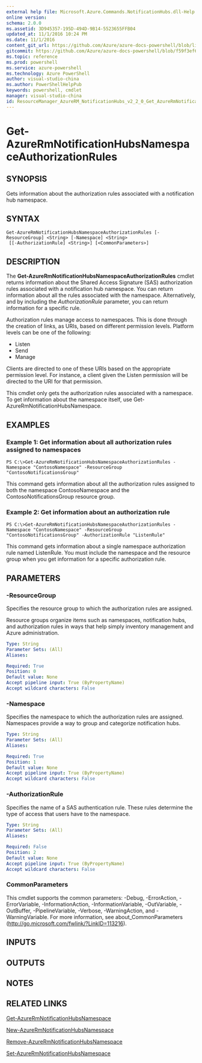 ```yaml
---
external help file: Microsoft.Azure.Commands.NotificationHubs.dll-Help.xml
online version: 
schema: 2.0.0
ms.assetid: 3D945357-195D-494D-9B14-5523655FFB04
updated_at: 11/1/2016 10:24 PM
ms.date: 11/1/2016
content_git_url: https://github.com/Azure/azure-docs-powershell/blob/live/azureps-cmdlets-docs/ResourceManager/AzureRM.NotificationHubs/v2.2.0/Get-AzureRmNotificationHubsNamespaceAuthorizationRules.md
gitcommit: https://github.com/Azure/azure-docs-powershell/blob/f59f3ef60bc592383812213e69fd77ba950759ed/azureps-cmdlets-docs/ResourceManager/AzureRM.NotificationHubs/v2.2.0/Get-AzureRmNotificationHubsNamespaceAuthorizationRules.md
ms.topic: reference
ms.prod: powershell
ms.service: azure-powershell
ms.technology: Azure PowerShell
author: visual-studio-china
ms.author: PowerShellHelpPub
keywords: powershell, cmdlet
manager: visual-studio-china
id: ResourceManager_AzureRM_NotificationHubs_v2_2_0_Get_AzureRmNotificationHubsNamespaceAuthorizationRules_md
---
```


# Get-AzureRmNotificationHubsNamespaceAuthorizationRules

## SYNOPSIS
Gets information about the authorization rules associated with a notification hub namespace.

## SYNTAX

```
Get-AzureRmNotificationHubsNamespaceAuthorizationRules [-ResourceGroup] <String> [-Namespace] <String>
 [[-AuthorizationRule] <String>] [<CommonParameters>]
```

## DESCRIPTION
The **Get-AzureRmNotificationHubsNamespaceAuthorizationRules** cmdlet returns information about the Shared Access Signature (SAS) authorization rules associated with a notification hub namespace.
You can return information about all the rules associated with the namespace.
Alternatively, and by including the *AuthorizationRule* parameter, you can return information for a specific rule.

Authorization rules manage access to namespaces.
This is done through the creation of links, as URIs, based on different permission levels.
Platform levels can be one of the following: 

- Listen
- Send
- Manage

Clients are directed to one of these URIs based on the appropriate permission level.
For instance, a client given the Listen permission will be directed to the URI for that permission.

This cmdlet only gets the authorization rules associated with a namespace.
To get information about the namespace itself, use Get-AzureRmNotificationHubsNamespace.

## EXAMPLES

### Example 1: Get information about all authorization rules assigned to namespaces
```
PS C:\>Get-AzureRmNotificationHubsNamespaceAuthorizationRules -Namespace "ContosoNamespace" -ResourceGroup "ContosoNotificationsGroup"
```

This command gets information about all the authorization rules assigned to both the namespace ContosoNamespace and the ContosoNotificationsGroup resource group.

### Example 2: Get information about an authorization rule
```
PS C:\>Get-AzureRmNotificationHubsNamespaceAuthorizationRules -Namespace "ContosoNamespace" -ResourceGroup "ContosoNotificationsGroup" -AuthorizationRule "ListenRule"
```

This command gets information about a single namespace authorization rule named ListenRule.
You must include the namespace and the resource group when you get information for a specific authorization rule.

## PARAMETERS

### -ResourceGroup
Specifies the resource group to which the authorization rules are assigned.

Resource groups organize items such as namespaces, notification hubs, and authorization rules in ways that help simply inventory management and Azure administration.

```yaml
Type: String
Parameter Sets: (All)
Aliases: 

Required: True
Position: 0
Default value: None
Accept pipeline input: True (ByPropertyName)
Accept wildcard characters: False
```

### -Namespace
Specifies the namespace to which the authorization rules are assigned.
Namespaces provide a way to group and categorize notification hubs.

```yaml
Type: String
Parameter Sets: (All)
Aliases: 

Required: True
Position: 1
Default value: None
Accept pipeline input: True (ByPropertyName)
Accept wildcard characters: False
```

### -AuthorizationRule
Specifies the name of a SAS authentication rule.
These rules determine the type of access that users have to the namespace.

```yaml
Type: String
Parameter Sets: (All)
Aliases: 

Required: False
Position: 2
Default value: None
Accept pipeline input: True (ByPropertyName)
Accept wildcard characters: False
```

### CommonParameters
This cmdlet supports the common parameters: -Debug, -ErrorAction, -ErrorVariable, -InformationAction, -InformationVariable, -OutVariable, -OutBuffer, -PipelineVariable, -Verbose, -WarningAction, and -WarningVariable. For more information, see about_CommonParameters (http://go.microsoft.com/fwlink/?LinkID=113216).

## INPUTS

## OUTPUTS

## NOTES

## RELATED LINKS

[Get-AzureRmNotificationHubsNamespace](xref:ResourceManager/AzureRM.NotificationHubs/v2.2.0/Get-AzureRmNotificationHubsNamespace.md)

[New-AzureRmNotificationHubsNamespace](xref:ResourceManager/AzureRM.NotificationHubs/v2.2.0/New-AzureRmNotificationHubsNamespace.md)

[Remove-AzureRmNotificationHubsNamespace](xref:ResourceManager/AzureRM.NotificationHubs/v2.2.0/Remove-AzureRmNotificationHubsNamespace.md)

[Set-AzureRmNotificationHubsNamespace](xref:ResourceManager/AzureRM.NotificationHubs/v2.2.0/Set-AzureRmNotificationHubsNamespace.md)


